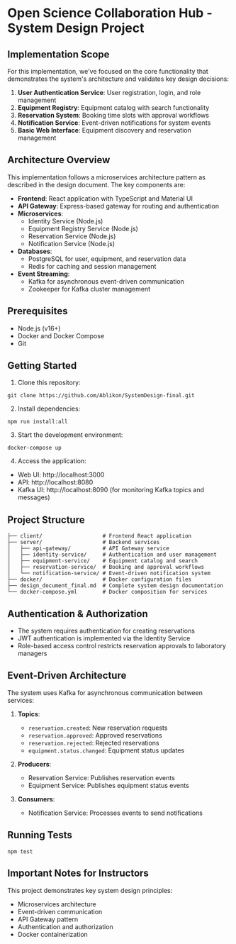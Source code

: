 # Open Science Collaboration Hub - System Design Project

## Implementation Scope

For this implementation, we've focused on the core functionality that demonstrates the system's architecture and validates key design decisions:

1. **User Authentication Service**: User registration, login, and role management
2. **Equipment Registry**: Equipment catalog with search functionality
3. **Reservation System**: Booking time slots with approval workflows
4. **Notification Service**: Event-driven notifications for system events
5. **Basic Web Interface**: Equipment discovery and reservation management

## Architecture Overview

This implementation follows a microservices architecture pattern as described in the design document. The key components are:

- **Frontend**: React application with TypeScript and Material UI
- **API Gateway**: Express-based gateway for routing and authentication
- **Microservices**: 
  - Identity Service (Node.js)
  - Equipment Registry Service (Node.js)
  - Reservation Service (Node.js)
  - Notification Service (Node.js)
- **Databases**:
  - PostgreSQL for user, equipment, and reservation data
  - Redis for caching and session management
- **Event Streaming**:
  - Kafka for asynchronous event-driven communication
  - Zookeeper for Kafka cluster management

## Prerequisites

- Node.js (v16+)
- Docker and Docker Compose
- Git

## Getting Started

1. Clone this repository:
```
git clone https://github.com/Ablikon/SystemDesign-final.git

```

2. Install dependencies:
```
npm run install:all
```

3. Start the development environment:
```
docker-compose up
```

4. Access the application:
- Web UI: http://localhost:3000
- API: http://localhost:8080
- Kafka UI: http://localhost:8090 (for monitoring Kafka topics and messages)

## Project Structure

```
├── client/                   # Frontend React application
├── server/                   # Backend services
│   ├── api-gateway/          # API Gateway service
│   ├── identity-service/     # Authentication and user management
│   ├── equipment-service/    # Equipment catalog and search
│   ├── reservation-service/  # Booking and approval workflows
│   └── notification-service/ # Event-driven notification system
├── docker/                   # Docker configuration files
├── design_document_final.md  # Complete system design documentation
└── docker-compose.yml        # Docker composition for services
```

## Authentication & Authorization

- The system requires authentication for creating reservations
- JWT authentication is implemented via the Identity Service
- Role-based access control restricts reservation approvals to laboratory managers

## Event-Driven Architecture

The system uses Kafka for asynchronous communication between services:

1. **Topics**:
   - `reservation.created`: New reservation requests
   - `reservation.approved`: Approved reservations
   - `reservation.rejected`: Rejected reservations
   - `equipment.status.changed`: Equipment status updates

2. **Producers**:
   - Reservation Service: Publishes reservation events
   - Equipment Service: Publishes equipment status events

3. **Consumers**:
   - Notification Service: Processes events to send notifications

## Running Tests

```
npm test
```

## Important Notes for Instructors

This project demonstrates key system design principles:
- Microservices architecture
- Event-driven communication
- API Gateway pattern
- Authentication and authorization
- Docker containerization


